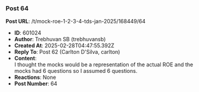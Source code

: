 ### Post 64
**Post URL**: /t/mock-roe-1-2-3-4-tds-jan-2025/168449/64
- **ID**: 601024
- **Author**: Trebhuvan SB (trebhuvansb)
- **Created At**: 2025-02-28T04:47:55.392Z
- **Reply To**: Post 62 (Carlton D'Silva, carlton)
- **Content**:  
  I thought the mocks would be a representation of the actual ROE and the mocks had 6 questions so I assumed 6 questions.
- **Reactions**: None
- **Post Number**: 64

